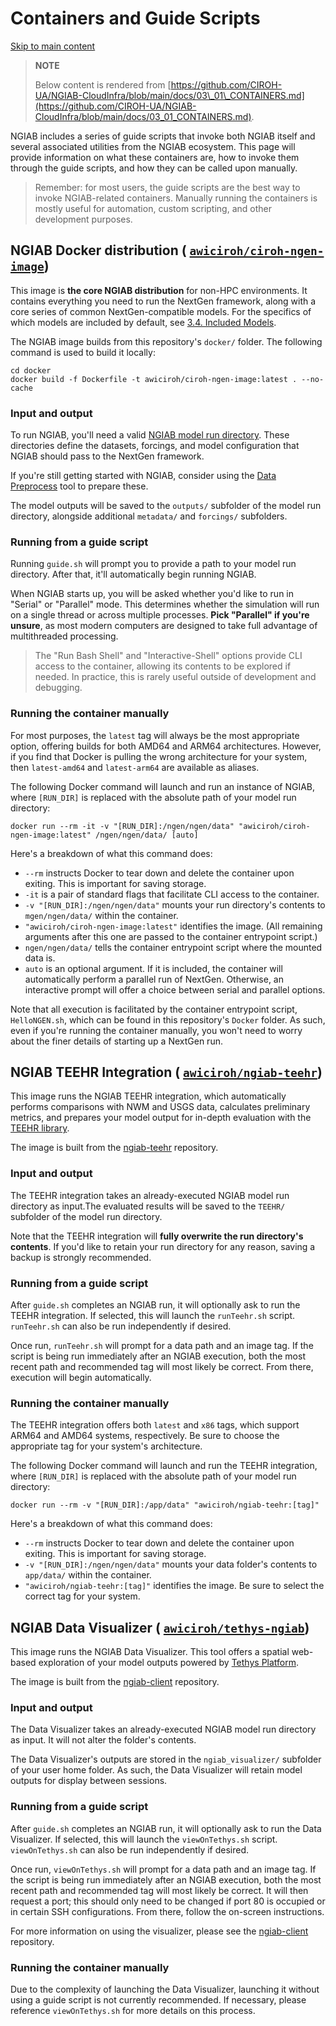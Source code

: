 # Containers and Guide Scripts

[Skip to main content](https://docs.ciroh.org/docs/products/ngiab/distributions/ngiab-docker/specifications/containers/#__docusaurus_skipToContent_fallback)

> **NOTE**
>
>  Below content is rendered from [https://github.com/CIROH-UA/NGIAB-CloudInfra/blob/main/docs/03\_01\_CONTAINERS.md](https://github.com/CIROH-UA/NGIAB-CloudInfra/blob/main/docs/03_01_CONTAINERS.md).

NGIAB includes a series of guide scripts that invoke both NGIAB itself and several associated utilities from the NGIAB ecosystem. This page will provide information on what these containers are, how to invoke them through the guide scripts, and how they can be called upon manually.

> Remember: for most users, the guide scripts are the best way to invoke NGIAB-related containers. Manually running the containers is mostly useful for automation, custom scripting, and other development purposes.

## NGIAB Docker distribution ( [`awiciroh/ciroh-ngen-image`](https://hub.docker.com/r/awiciroh/ciroh-ngen-image/tags))

This image is **the core NGIAB distribution** for non-HPC environments. It contains everything you need to run the NextGen framework, along with a core series of common NextGen-compatible models. For the specifics of which models are included by default, see [3.4. Included Models](https://github.com/CIROH-UA/NGIAB-CloudInfra/blob/main/docs/03_04_MODELS.md).

The NGIAB image builds from this repository's `docker/` folder. The following command is used to build it locally:

```
cd docker
docker build -f Dockerfile -t awiciroh/ciroh-ngen-image:latest . --no-cache
```

### Input and output

To run NGIAB, you'll need a valid [NGIAB model run directory](https://github.com/CIROH-UA/NGIAB-CloudInfra/blob/main/docs/03_03_RUN_DIRECTORIES.md). These directories define the datasets, forcings, and model configuration that NGIAB should pass to the NextGen framework.

If you're still getting started with NGIAB, consider using the [Data Preprocess](https://docs.ciroh.org/training-NGIAB-101/data-preparation.html) tool to prepare these.

The model outputs will be saved to the `outputs/` subfolder of the model run directory, alongside additional `metadata/` and `forcings/` subfolders.

### Running from a guide script

Running `guide.sh` will prompt you to provide a path to your model run directory. After that, it'll automatically begin running NGIAB.

When NGIAB starts up, you will be asked whether you'd like to run in "Serial" or "Parallel" mode. This determines whether the simulation will run on a single thread or across multiple processes. **Pick "Parallel" if you're unsure**, as most modern computers are designed to take full advantage of multithreaded processing.

> The "Run Bash Shell" and "Interactive-Shell" options provide CLI access to the container, allowing its contents to be explored if needed. In practice, this is rarely useful outside of development and debugging.

### Running the container manually

For most purposes, the `latest` tag will always be the most appropriate option, offering builds for both AMD64 and ARM64 architectures. However, if you find that Docker is pulling the wrong architecture for your system, then `latest-amd64` and `latest-arm64` are available as aliases.

The following Docker command will launch and run an instance of NGIAB, where `[RUN_DIR]` is replaced with the absolute path of your model run directory:

```
docker run --rm -it -v "[RUN_DIR]:/ngen/ngen/data" "awiciroh/ciroh-ngen-image:latest" /ngen/ngen/data/ [auto]
```

Here's a breakdown of what this command does:

- `--rm` instructs Docker to tear down and delete the container upon exiting. This is important for saving storage.
- `-it` is a pair of standard flags that facilitate CLI access to the container.
- `-v "[RUN_DIR]:/ngen/ngen/data"` mounts your run directory's contents to `mgen/ngen/data/` within the container.
- `"awiciroh/ciroh-ngen-image:latest"` identifies the image. (All remaining arguments after this one are passed to the container entrypoint script.)
- `ngen/ngen/data/` tells the container entrypoint script where the mounted data is.
- `auto` is an optional argument. If it is included, the container will automatically perform a parallel run of NextGen. Otherwise, an interactive prompt will offer a choice between serial and parallel options.

Note that all execution is facilitated by the container entrypoint script, `HelloNGEN.sh`, which can be found in this repository's `Docker` folder. As such, even if you're running the container manually, you won't need to worry about the finer details of starting up a NextGen run.

## NGIAB TEEHR Integration ( [`awiciroh/ngiab-teehr`](https://hub.docker.com/r/awiciroh/ngiab-teehr/tags))

This image runs the NGIAB TEEHR integration, which automatically performs comparisons with NWM and USGS data, calculates preliminary metrics, and prepares your model output for in-depth evaluation with the [TEEHR library](https://rtiinternational.github.io/teehr/).

The image is built from the [ngiab-teehr](https://github.com/CIROH-UA/ngiab-teehr) repository.

### Input and output

The TEEHR integration takes an already-executed NGIAB model run directory as input.The evaluated results will be saved to the `TEEHR/` subfolder of the model run directory.

Note that the TEEHR integration will **fully overwrite the run directory's contents**. If you'd like to retain your run directory for any reason, saving a backup is strongly recommended.

### Running from a guide script

After `guide.sh` completes an NGIAB run, it will optionally ask to run the TEEHR integration. If selected, this will launch the `runTeehr.sh` script. `runTeehr.sh` can also be run independently if desired.

Once run, `runTeehr.sh` will prompt for a data path and an image tag. If the script is being run immediately after an NGIAB execution, both the most recent path and recommended tag will most likely be correct. From there, execution will begin automatically.

### Running the container manually

The TEEHR integration offers both `latest` and `x86` tags, which support ARM64 and AMD64 systems, respectively. Be sure to choose the appropriate tag for your system's architecture.

The following Docker command will launch and run the TEEHR integration, where `[RUN_DIR]` is replaced with the absolute path of your model run directory:

```
docker run --rm -v "[RUN_DIR]:/app/data" "awiciroh/ngiab-teehr:[tag]"
```

Here's a breakdown of what this command does:

- `--rm` instructs Docker to tear down and delete the container upon exiting. This is important for saving storage.
- `-v "[RUN_DIR]:/ngen/ngen/data"` mounts your data folder's contents to `app/data/` within the container.
- `"awiciroh/ngiab-teehr:[tag]"` identifies the image. Be sure to select the correct tag for your system.

## NGIAB Data Visualizer ( [`awiciroh/tethys-ngiab`](https://hub.docker.com/r/awiciroh/tethys-ngiab/tags))

This image runs the NGIAB Data Visualizer. This tool offers a spatial web-based exploration of your model outputs powered by [Tethys Platform](https://www.tethysplatform.org/).

The image is built from the [ngiab-client](https://github.com/CIROH-UA/ngiab-client) repository.

### Input and output

The Data Visualizer takes an already-executed NGIAB model run directory as input. It will not alter the folder's contents.

The Data Visualizer's outputs are stored in the `ngiab_visualizer/` subfolder of your user home folder. As such, the Data Visualizer will retain model outputs for display between sessions.

### Running from a guide script

After `guide.sh` completes an NGIAB run, it will optionally ask to run the Data Visualizer. If selected, this will launch the `viewOnTethys.sh` script. `viewOnTethys.sh` can also be run independently if desired.

Once run, `viewOnTethys.sh` will prompt for a data path and an image tag. If the script is being run immediately after an NGIAB execution, both the most recent path and recommended tag will most likely be correct. It will then request a port; this should only need to be changed if port 80 is occupied or in certain SSH configurations. From there, follow the on-screen instructions.

For more information on using the visualizer, please see the [ngiab-client](https://github.com/CIROH-UA/ngiab-client) repository.

### Running the container manually

Due to the complexity of launching the Data Visualizer, launching it without using a guide script is not currently recommended. If necessary, please reference `viewOnTethys.sh` for more details on this process.